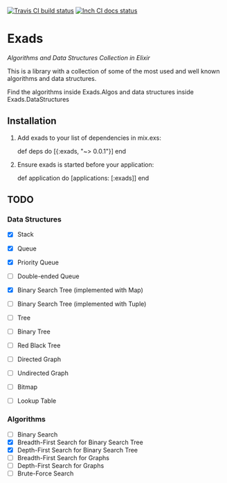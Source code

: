 [![Travis CI build status](https://api.travis-ci.org/sashaafm/exads.svg)](https://travis-ci.org/sashaafm/exads)
[![Inch CI docs status](http://inch-ci.org/github/sashaafm/exads.svg)](http://inch-ci.org/github/sashaafm/exads)

# Exads

*Algorithms and Data Structures Collection in Elixir*

This is a library with a collection of some of the most used and well known
algorithms and data structures. 

Find the algorithms inside Exads.Algos and data structures inside 
Exads.DataStructures

## Installation

  1. Add exads to your list of dependencies in mix.exs:

        def deps do
          [{:exads, "~> 0.0.1"}]
        end

  2. Ensure exads is started before your application:

        def application do
          [applications: [:exads]]
        end

## TODO

### Data Structures
+ [x] Stack
+ [x] Queue
+ [x] Priority Queue
+ [ ] Double-ended Queue
+ [x] Binary Search Tree (implemented with Map)
+ [ ] Binary Search Tree (implemented with Tuple)
+ [ ] Tree
+ [ ] Binary Tree
+ [ ] Red Black Tree
+ [ ] Directed Graph
+ [ ] Undirected Graph
+ [ ] Bitmap
+ [ ] Lookup Table


### Algorithms
+ [ ] Binary Search
+ [x] Breadth-First Search for Binary Search Tree
+ [x] Depth-First Search for Binary Search Tree
+ [ ] Breadth-First Search for Graphs
+ [ ] Depth-First Search for Graphs
+ [ ] Brute-Force Search
